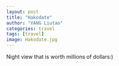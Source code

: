 ```yaml
---
layout: post
title: "Hakodate"
author: "YANG Liutao"
categories: travel
tags: [travel]
image: Hakodate.jpg
---
```


Night view that is worth millions of dollars:)

